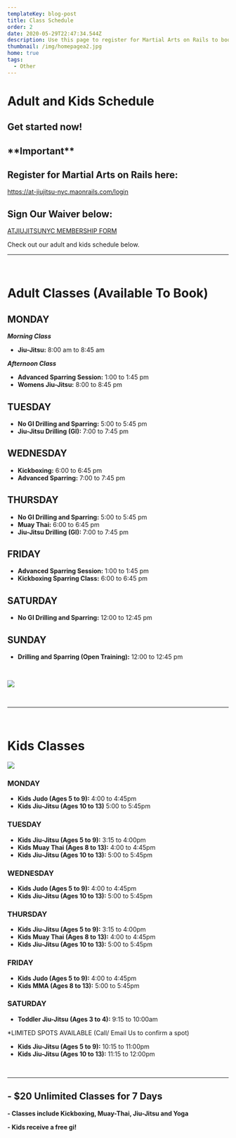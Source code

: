 ```yaml
---
templateKey: blog-post
title: Class Schedule
order: 2
date: 2020-05-29T22:47:34.544Z
description: Use this page to register for Martial Arts on Rails to book classes online
thumbnail: /img/homepagea2.jpg
home: true
tags:
  - Other
---
```

# Adult and Kids Schedule

## Get started now!

## **\*\*Important\*\***

## Register for Martial Arts on Rails here:

<https://at-jiujitsu-nyc.maonrails.com/login>

## Sign Our Waiver below:

<a
            href="javascript:void(
        window.open(
          'https://form.jotform.com/atjiujitsudev/studio-membership',
          'blank',
          'scrollbars=yes,
          toolbar=no,
          width=700,
          height=500'
        )0
      )
    "
          >

ATJIUJITSUNYC MEMBERSHIP FORM
</a>

Check out our adult and kids schedule below.

- - -

<br>

# Adult Classes (Available To Book)

## MONDAY

**_Morning Class_**

* **Jiu-Jitsu:** 8:00 am to 8:45 am

_**Afternoon Class**_

* **Advanced Sparring Session:** 1:00 to 1:45 pm
* **Womens Jiu-Jitsu:** 8:00 to 8:45 pm

## TUESDAY

* **No GI Drilling and Sparring:** 5:00 to 5:45 pm
* **Jiu-Jitsu Drilling (GI):** 7:00 to 7:45 pm

## WEDNESDAY

* **Kickboxing:** 6:00 to 6:45 pm
* **Advanced Sparring:** 7:00 to 7:45 pm

## THURSDAY

* **No GI Drilling and Sparring:** 5:00 to 5:45 pm
* **Muay Thai:** 6:00 to 6:45 pm
* **Jiu-Jitsu Drilling (GI):** 7:00 to 7:45 pm

## FRIDAY

* **Advanced Sparring Session:** 1:00 to 1:45 pm
* **Kickboxing Sparring Class:** 6:00 to 6:45 pm

## SATURDAY

* **No GI Drilling and Sparring:** 12:00 to 12:45 pm

## SUNDAY

* **Drilling and Sparring (Open Training):** 12:00 to 12:45 pm

<br>

![](/img/006ae1d9-6130-42f4-b6fd-038cc9335055.jpg)

<br>

- - -

<br>

# Kids Classes

![](/img/9db897c7-2635-4954-bea2-d331ba682ef9.jpg)



### MONDAY

* **Kids Judo (Ages 5 to 9):** 4:00 to 4:45pm
* **Kids Jiu-Jitsu (Ages 10 to 13)** 5:00 to 5:45pm

### TUESDAY

* **Kids Jiu-Jitsu (Ages 5 to 9):** 3:15 to 4:00pm
* **Kids Muay Thai (Ages 8 to 13):** 4:00 to 4:45pm
* **Kids Jiu-Jitsu (Ages 10 to 13):** 5:00 to 5:45pm

### WEDNESDAY

* **Kids Judo (Ages 5 to 9):** 4:00 to 4:45pm
* **Kids Jiu-Jitsu (Ages 10 to 13):** 5:00 to 5:45pm

### THURSDAY

* **Kids Jiu-Jitsu (Ages 5 to 9):** 3:15 to 4:00pm
* **Kids Muay Thai (Ages 8 to 13):** 4:00 to 4:45pm
* **Kids Jiu-Jitsu (Ages 10 to 13):** 5:00 to 5:45pm

### FRIDAY

* **Kids Judo (Ages 5 to 9):** 4:00 to 4:45pm
* **Kids MMA (Ages 8 to 13):** 5:00 to 5:45pm

### SATURDAY

* **Toddler Jiu-Jitsu (Ages 3 to 4):** 9:15 to 10:00am

\*LIMITED SPOTS AVAILABLE (Call/ Email Us to confirm a spot)

* **Kids Jiu-Jitsu (Ages 5 to 9):** 10:15 to 11:00pm
* **Kids Jiu-Jitsu (Ages 10 to 13):** 11:15 to 12:00pm

<br>

- - -

## **\-** **$20 Unlimited Classes for 7 Days**

**\- Classes include Kickboxing, Muay-Thai, Jiu-Jitsu and Yoga**

**\- Kids receive a free gi!**
